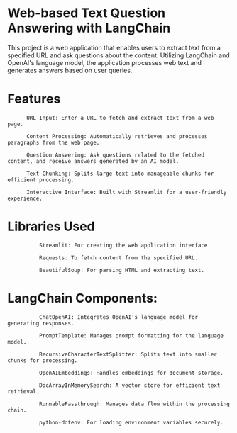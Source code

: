 # Web-based Text Question Answering with LangChain
This project is a web application that enables users to extract text from a specified URL and ask questions about the content. Utilizing LangChain and OpenAI's language model, the application processes web text and generates answers based on user queries.

# Features
          URL Input: Enter a URL to fetch and extract text from a web page.
          
          Content Processing: Automatically retrieves and processes paragraphs from the web page.
          
          Question Answering: Ask questions related to the fetched content, and receive answers generated by an AI model.
          
          Text Chunking: Splits large text into manageable chunks for efficient processing.
          
          Interactive Interface: Built with Streamlit for a user-friendly experience.
          
# Libraries Used

              Streamlit: For creating the web application interface.
              
              Requests: To fetch content from the specified URL.
              
              BeautifulSoup: For parsing HTML and extracting text.
              
# LangChain Components:

              ChatOpenAI: Integrates OpenAI's language model for generating responses.
              
              PromptTemplate: Manages prompt formatting for the language model.
              
              RecursiveCharacterTextSplitter: Splits text into smaller chunks for processing.
              
              OpenAIEmbeddings: Handles embeddings for document storage.
              
              DocArrayInMemorySearch: A vector store for efficient text retrieval.
              
              RunnablePassthrough: Manages data flow within the processing chain.
              
              python-dotenv: For loading environment variables securely.
